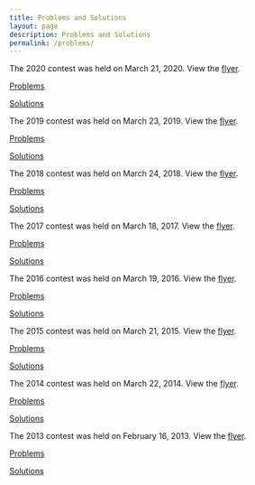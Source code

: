 ```yaml
---
title: Problems and Solutions
layout: page
description: Problems and Solutions
permalink: /problems/
---
```


The 2020 contest was held on March 21, 2020. View the [flyer](/doc/2020-umo-flyer.pdf).

[Problems](/doc/2020UtahMathOlympiad.pdf)

[Solutions](/doc/2020UtahMathOlympiadSolutions.pdf)

The 2019 contest was held on March 23, 2019. View the [flyer](/doc/2019-umo-flyer.pdf).

[Problems](/doc/2019UtahMathOlympiad.pdf)

[Solutions](/doc/2019UtahMathOlympiadSolutions.pdf)

The 2018 contest was held on March 24, 2018. View the [flyer](/doc/2018-umo-flyer.pdf).

[Problems](/doc/2018UtahMathOlympiad.pdf)

[Solutions](/doc/2018UtahMathOlympiadSolutions.pdf)

The 2017 contest was held on March 18, 2017. View the [flyer](/doc/2017-umo-flyer.pdf).

[Problems](/doc/2017UtahMathOlympiad.pdf)

[Solutions](/doc/2017UtahMathOlympiadSolutions.pdf)

The 2016 contest was held on March 19, 2016. View the [flyer](/doc/2016-umo-flyer.pdf).

[Problems](/doc/2016UtahMathOlympiad.pdf)

[Solutions](/doc/2016UtahMathOlympiadSolutions.pdf)

The 2015 contest was held on March 21, 2015. View the [flyer](/doc/2015-umo-flyer.pdf).

[Problems](/doc/2015UtahMathOlympiad.pdf)

[Solutions](/doc/2015UtahMathOlympiadSolutions.pdf)

The 2014 contest was held on March 22, 2014. View the [flyer](/doc/2014-umo-flyer.pdf).

[Problems](/doc/2014UtahMathOlympiad.pdf)

[Solutions](/doc/2014UtahMathOlympiadSolutions.pdf)

The 2013 contest was held on February 16, 2013. View the [flyer](/doc/2013-umo-flyer.pdf).

[Problems](/doc/2013UtahMathOlympiad.pdf)

[Solutions](/doc/2013UtahMathOlympiadSolutions.pdf)
